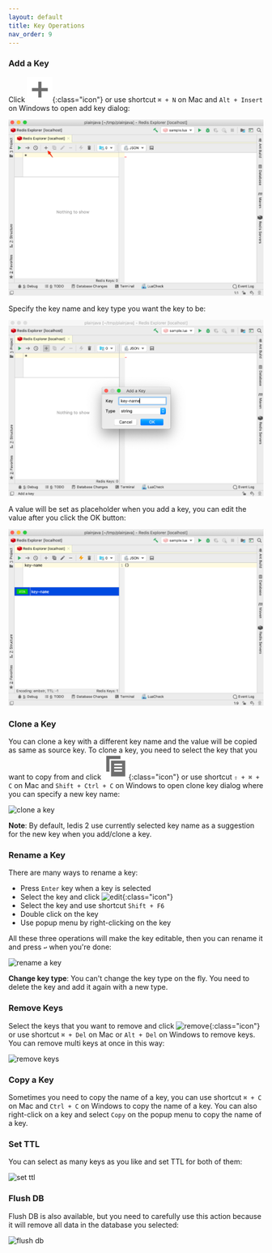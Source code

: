 ```yaml
---
layout: default
title: Key Operations
nav_order: 9
---
```


### Add a Key
Click ![add](/assets/images/key-operations/add2.png){:class="icon"} or use shortcut ```⌘ + N``` on Mac and ```Alt + Insert``` on Windows to open add key dialog:

![add key button](/assets/images/key-operations/add-key-button2.png)

Specify the key name and key type you want the key to be:

![add new key](/assets/images/key-operations/add-new-key2.png)

A value will be set as placeholder when you add a key, you can edit the value after you click the OK button:

![value placeholder](/assets/images/key-operations/value-placeholder2.png)

### Clone a Key
You can clone a key with a different key name and the value will be copied as same as source key.
To clone a key, you need to select the key that you want to copy from and click ![copy](/assets/images/key-operations/copy2.png){:class="icon"} or use shortcut ```⇧ + ⌘ + C``` on Mac and
```Shift + Ctrl + C``` on Windows to open clone key dialog where you can specify a new key name:

![clone a key](/assets/images/key-operations/clone-a-key2.png)

**Note**: By default, Iedis 2 use currently selected key name as a suggestion for the new key when you add/clone a key.

### Rename a Key
There are many ways to rename a key:
* Press ```Enter``` key when a key is selected
* Select the key and click ![edit](/assets/images/key-operations/edit2.png){:class="icon"}
* Select the key and use shortcut ```Shift + F6```
* Double click on the key
* Use popup menu by right-clicking on the key

All these three operations will make the key editable, then you can rename it and press ```↩``` when you're done:

![rename a key](/assets/images/key-operations/rename-a-key2.png)

**Change key type**: You can't change the key type on the fly. You need to delete the key and add it again with a new type. 

### Remove Keys
Select the keys that you want to remove and click ![remove](/assets/images/key-operations/remove2.png){:class="icon"} or use shortcut ```⌘ + Del``` on Mac or ```Alt + Del``` on Windows to remove keys.
You can remove multi keys at once in this way:

![remove keys](/assets/images/key-operations/remove-keys2.png)

### Copy a Key
Sometimes you need to copy the name of a key, you can use shortcut ```⌘ + C``` on Mac and ```Ctrl + C``` on Windows to copy the name of a key.
You can also right-click on a key and select ```Copy``` on the popup menu to copy the name of a key. 

### Set TTL
You can select as many keys as you like and set TTL for both of them:

![set ttl](/assets/images/key-operations/set-ttl.png)

### Flush DB
Flush DB is also available, but you need to carefully use this action because it will remove all data in the database you selected:

![flush db](/assets/images/key-operations/flush-db.png)